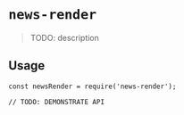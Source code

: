 # `news-render`

> TODO: description

## Usage

```
const newsRender = require('news-render');

// TODO: DEMONSTRATE API
```
